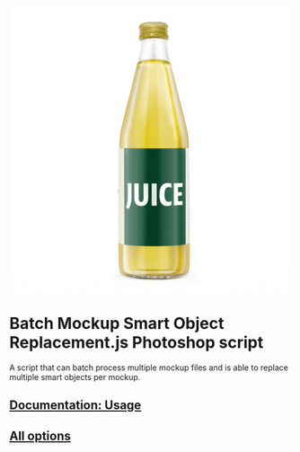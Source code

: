 
![](https://github.com/elanoz/Batch-Mockup-Smart-Object-Replacement-photoshop-script/blob/FMCG-Bottles/script/Batch%20Mockup%20Smart%20Object%20Replacement_Bottle.gif?raw=true)

# Batch Mockup Smart Object Replacement.js Photoshop script <!-- omit in toc -->

A script that can batch process multiple mockup files and is able to replace multiple smart objects per mockup. 

## [Documentation: Usage](https://joonaspaakko.gitbook.io/batch-mockup-smart-object-replacement-jsx-photosho/)
## [All options](https://joonaspaakko.gitbook.io/batch-mockup-smart-object-replacement-jsx-photosho/all-options)
